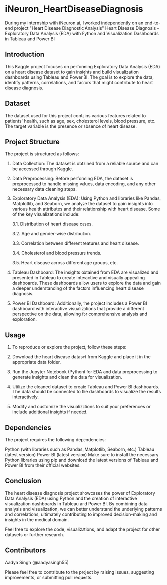 # iNeuron_HeartDiseaseDiagnosis
During my internship with iNeuron.ai, I worked independently on an end-to-end project "Heart Disease Diagnostic Analysis"
Heart Disease Diagnosis - Exploratory Data Analysis (EDA) with Python and Visualization Dashboards in Tableau and Power BI
## Introduction
This Kaggle project focuses on performing Exploratory Data Analysis (EDA) on a heart disease dataset to gain insights and build visualization dashboards using Tableau and Power BI. The goal is to explore the data, identify patterns, correlations, and factors that might contribute to heart disease diagnosis.

## Dataset
The dataset used for this project contains various features related to patients' health, such as age, sex, cholesterol levels, blood pressure, etc. The target variable is the presence or absence of heart disease.

## Project Structure
The project is structured as follows:

1. Data Collection: The dataset is obtained from a reliable source and can be accessed through Kaggle.

2. Data Preprocessing: Before performing EDA, the dataset is preprocessed to handle missing values, data encoding, and any other necessary data cleaning steps.

3. Exploratory Data Analysis (EDA): Using Python and libraries like Pandas, Matplotlib, and Seaborn, we analyze the dataset to gain insights into various health attributes and their relationship with heart disease. Some of the key visualizations include:

   3.1. Distribution of heart disease cases.

   3.2. Age and gender-wise distribution.

   3.3. Correlation between different features and heart disease.

   3.4. Cholesterol and blood pressure trends.

   3.5. Heart disease across different age groups, etc.


4. Tableau Dashboard: The insights obtained from EDA are visualized and presented in Tableau to create interactive and visually appealing dashboards. These dashboards allow users to explore the data and gain a deeper understanding of the factors influencing heart disease diagnosis.

5. Power BI Dashboard: Additionally, the project includes a Power BI dashboard with interactive visualizations that provide a different perspective on the data, allowing for comprehensive analysis and exploration.

## Usage
1. To reproduce or explore the project, follow these steps:

2. Download the heart disease dataset from Kaggle and place it in the appropriate data folder.

3. Run the Jupyter Notebook (Python) for EDA and data preprocessing to generate insights and clean the data for visualization.

4. Utilize the cleaned dataset to create Tableau and Power BI dashboards. The data should be connected to the dashboards to visualize the results interactively.

5. Modify and customize the visualizations to suit your preferences or include additional insights if needed.

## Dependencies
The project requires the following dependencies:

Python (with libraries such as Pandas, Matplotlib, Seaborn, etc.)
Tableau (latest version)
Power BI (latest version)
Make sure to install the necessary Python libraries using pip and download the latest versions of Tableau and Power BI from their official websites.

## Conclusion
The heart disease diagnosis project showcases the power of Exploratory Data Analysis (EDA) using Python and the creation of interactive visualization dashboards in Tableau and Power BI. By combining data analysis and visualization, we can better understand the underlying patterns and correlations, ultimately contributing to improved decision-making and insights in the medical domain.

Feel free to explore the code, visualizations, and adapt the project for other datasets or further research.

## Contributors
Aadya Singh (@aadyasingh55)

Please feel free to contribute to the project by raising issues, suggesting improvements, or submitting pull requests.

